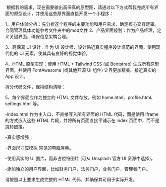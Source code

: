 `根据我的需求，现在需要输出高保真的原型图，请通过以下方式帮我完成所有界面的原型设计，并使用这些原界面直接开发一个小程序：

1、用户体验分析：先分析这个程序的主要功能和用户需求，确定核心交互逻辑。合同管理具体功能参考文件夹中的mod文件 2、产品界面规划：作为产品经理，定义关键界面，确保信息架构合理。

3、高保真 UI 设计：作为 UI 设计师，设计贴近真实程序设计规范的界面，使用现代化的 UI 元素，使其具有良好的视觉体验。

4、HTML 原型实现：使用 HTML + Tailwind CSS (或 Bootstrap) 生成所有原型界面，并使用 FontAwesome (或其他开源 UI 组件) 让界更加精美、接近真实的 App 设计。

拆分代码文件，保持结构清晰：

5、每个界面应作为独立的 HTML 文件存放，例如 home.html、profile.html、settings.html 等。

-index.html 作为主入口，不直接写入所有界面的 HTML 代码，而是使用 iframe 的方式嵌入这些 HTML 片段，并将所有页面直接平铺示在 index 页面中，而不是跳转链接。

-真实感增强：

-界面尺寸应模拟 常见的电脑屏幕。

-使用真实的 UI 图片，而非占位符图片 (可从 Unsplash 官方 UI 资源中选择)。

-添加独立的用户界面，比如财务门户，法务门户，业务门户，管理者门户。

请按照以上要求生成完整的 HTML 代码，并确保其可用于实际开发。`